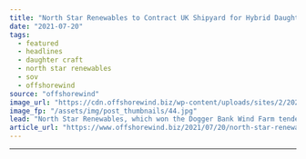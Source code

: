```yaml
---
title: "North Star Renewables to Contract UK Shipyard for Hybrid Daughter Craft"
date: "2021-07-20"
tags: 
  - featured
  - headlines
  - daughter craft
  - north star renewables
  - sov
  - offshorewind
source: "offshorewind"
image_url: "https://cdn.offshorewind.biz/wp-content/uploads/sites/2/2021/07/20113004/NSR_Daughter_Craft.jpg"
image_fp: "/assets/img/post_thumbnails/44.jpg"
lead: "North Star Renewables, which won the Dogger Bank Wind Farm tender for the delivery"
article_url: "https://www.offshorewind.biz/2021/07/20/north-star-renewables-to-contract-uk-shipyard-for-hybrid-daughter-craft/"
---
```


---
